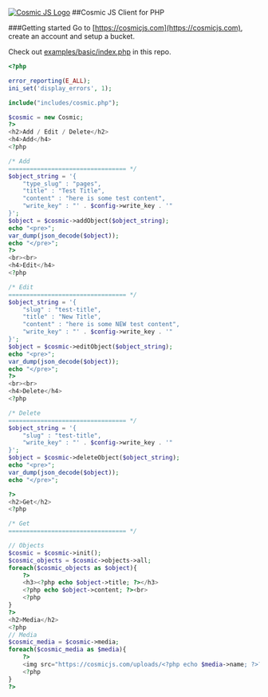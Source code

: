 [![Cosmic JS Logo](https://cosmicjs.com/images/marketing/logo-w-brand.jpg)](https://cosmicjs.com/)
##Cosmic JS Client for PHP

###Getting started
Go to [https://cosmicjs.com](https://cosmicjs.com), create an account and setup a bucket.

Check out [examples/basic/index.php](examples/basic/index.php) in this repo.

```php
<?php

error_reporting(E_ALL);
ini_set('display_errors', 1);

include("includes/cosmic.php");

$cosmic = new Cosmic;
?>
<h2>Add / Edit / Delete</h2>
<h4>Add</h4>
<?php

/* Add
================================= */
$object_string = '{
	"type_slug" : "pages",
	"title" : "Test Title",
	"content" : "here is some test content",
	"write_key" : "' . $config->write_key . '"
}';
$object = $cosmic->addObject($object_string);
echo "<pre>";
var_dump(json_decode($object));
echo "</pre>";
?>
<br><br>
<h4>Edit</h4>
<?php

/* Edit
================================= */
$object_string = '{
	"slug" : "test-title",
	"title" : "New Title",
	"content" : "here is some NEW test content",
	"write_key" : "' . $config->write_key . '"
}';
$object = $cosmic->editObject($object_string);
echo "<pre>";
var_dump(json_decode($object));
echo "</pre>";
?>
<br><br>
<h4>Delete</h4>
<?php

/* Delete
================================= */
$object_string = '{
	"slug" : "test-title",
	"write_key" : "' . $config->write_key . '"
}';
$object = $cosmic->deleteObject($object_string);
echo "<pre>";
var_dump(json_decode($object));
echo "</pre>";

?>
<h2>Get</h2>
<?php

/* Get
================================= */

// Objects
$cosmic = $cosmic->init();
$cosmic_objects = $cosmic->objects->all;
foreach($cosmic_objects as $object){
	?>
	<h3><?php echo $object->title; ?></h3>
	<?php echo $object->content; ?><br>
	<?php
}
?>
<h2>Media</h2>
<?php
// Media
$cosmic_media = $cosmic->media;
foreach($cosmic_media as $media){
	?>
	<img src="https://cosmicjs.com/uploads/<?php echo $media->name; ?>?dim=200"><br>
	<?php
}
?>
```
